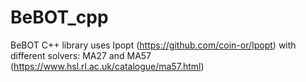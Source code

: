 # BeBOT_cpp
BeBOT C++ library uses Ipopt (https://github.com/coin-or/Ipopt) with different solvers: MA27 and MA57 (https://www.hsl.rl.ac.uk/catalogue/ma57.html)
